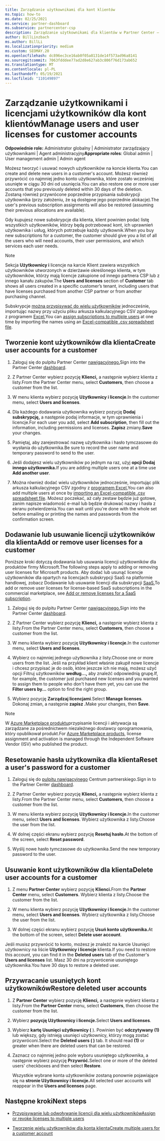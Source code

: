 ```yaml
---
title: Zarządzanie użytkownikami dla kont klientów
ms.topic: how-to
ms.date: 02/25/2021
ms.service: partner-dashboard
ms.subservice: partnercenter-csp
description: Zarządzanie użytkownikami dla klientów w Partner Center — tworzenie kont użytkowników, dodawanie lub usuwanie licencji użytkowników, resetowanie haseł oraz usuwanie lub przywracanie kont użytkowników.
author: BillLinzbach
ms.author: BillLi
ms.localizationpriority: medium
ms.custom: SEOMAY.20
ms.openlocfilehash: dc896ec3ce16ab0f05a8131de14f573ad96a8141
ms.sourcegitcommit: 7063fdddee77ad2d8e627ab3c806f76d173ab652
ms.translationtype: MT
ms.contentlocale: pl-PL
ms.lasthandoff: 05/19/2021
ms.locfileid: "110149897"
---
```

# <a name="manage-users-and-user-licenses-for-customer-accounts"></a><span data-ttu-id="c431a-103">Zarządzanie użytkownikami i licencjami użytkowników dla kont klientów</span><span class="sxs-lookup"><span data-stu-id="c431a-103">Manage users and user licenses for customer accounts</span></span> 

<span data-ttu-id="c431a-104">**Odpowiednie role:** Administrator globalny | Administrator zarządzający użytkownikami | Agent administracyjny</span><span class="sxs-lookup"><span data-stu-id="c431a-104">**Appropriate roles**: Global admin | User management admin | Admin agent</span></span>


<span data-ttu-id="c431a-105">Możesz tworzyć i usuwać nowych użytkowników na koncie klienta.</span><span class="sxs-lookup"><span data-stu-id="c431a-105">You can create and delete new users in a customer's account.</span></span> <span data-ttu-id="c431a-106">Możesz również przywrócić co najmniej jedno konto użytkownika, które zostało wcześniej usunięte w ciągu 30 dni od usunięcia.</span><span class="sxs-lookup"><span data-stu-id="c431a-106">You can also restore one or more user accounts that you previously deleted within 30 days of the deletion.</span></span> <span data-ttu-id="c431a-107">Zostaną również przywrócone poprzednie przypisania subskrypcji użytkownika (przy założeniu, że są dostępne jego poprzednie alokacje).</span><span class="sxs-lookup"><span data-stu-id="c431a-107">The user's previous subscription assignments will also be restored (assuming their previous allocations are available).</span></span>

<span data-ttu-id="c431a-108">Gdy kupujesz nowe subskrypcje dla klienta, klient powinien podać listę wszystkich użytkowników, którzy będą potrzebować kont, ich uprawnień użytkownika i usług, których potrzebuje każdy użytkownik.</span><span class="sxs-lookup"><span data-stu-id="c431a-108">When you buy new subscriptions for a customer, the customer should give you a list of all the users who will need accounts, their user permissions, and which services each user needs.</span></span>  

>[!NOTE]
><span data-ttu-id="c431a-109">Sekcja **Użytkownicy i** licencje  na karcie Klient zawiera wszystkich użytkowników utworzonych w dzierżawie określonego klienta, w tym użytkowników, którzy mają licencje zakupione od innego partnera CSP lub z innego kanału zakupów.</span><span class="sxs-lookup"><span data-stu-id="c431a-109">The **Users and licenses** section of **Customer** tab shows all users created in a specific customer’s tenant, including users that have licenses purchased from another CSP partner or from another purchasing channel.</span></span>

<span data-ttu-id="c431a-110">Subskrypcje [można przypisywać do wielu użytkowników](bulk-license-provisioning-for-multiple-users.md) jednocześnie, importując nazwy przy użyciu pliku arkusza kalkulacyjnego CSV zgodnego z programem [Excel.](adding-multiple-users-to-a-customer-account.md)</span><span class="sxs-lookup"><span data-stu-id="c431a-110">You can [assign subscriptions to multiple users](bulk-license-provisioning-for-multiple-users.md) at one time by importing the names using an [Excel-compatible .csv spreadsheet file](adding-multiple-users-to-a-customer-account.md).</span></span>

<a href="" id="createuseraccounts"></a>

## <a name="create-user-accounts-for-a-customer"></a><span data-ttu-id="c431a-111">Tworzenie kont użytkowników dla klienta</span><span class="sxs-lookup"><span data-stu-id="c431a-111">Create user accounts for a customer</span></span>

1. <span data-ttu-id="c431a-112">Zaloguj się do pulpitu Partner Center [nawigacyjnego.](https://partner.microsoft.com/dashboard)</span><span class="sxs-lookup"><span data-stu-id="c431a-112">Sign into the Partner Center [dashboard](https://partner.microsoft.com/dashboard).</span></span>

2. <span data-ttu-id="c431a-113">Z Partner Center wybierz pozycję **Klienci,** a następnie wybierz klienta z listy.</span><span class="sxs-lookup"><span data-stu-id="c431a-113">From the Partner Center menu, select **Customers**, then choose a customer from the list.</span></span>

3. <span data-ttu-id="c431a-114">W menu klienta wybierz pozycję **Użytkownicy i licencje**.</span><span class="sxs-lookup"><span data-stu-id="c431a-114">In the customer menu, select **Users and licenses**.</span></span>

4. <span data-ttu-id="c431a-115">Dla każdego dodawania użytkownika wybierz pozycję **Dodaj subskrypcję,** a następnie podaj informacje, w tym uprawnienia i licencje.</span><span class="sxs-lookup"><span data-stu-id="c431a-115">For each user you add, select **Add subscription**, then fill out the information, including permissions and licenses.</span></span> <span data-ttu-id="c431a-116">**Zapisz** zmiany.</span><span class="sxs-lookup"><span data-stu-id="c431a-116">**Save** your changes.</span></span>

5. <span data-ttu-id="c431a-117">Pamiętaj, aby zarejestrować nazwę użytkownika i hasło tymczasowe do wysłania do użytkownika.</span><span class="sxs-lookup"><span data-stu-id="c431a-117">Be sure to record the user name and temporary password to send to the user.</span></span>

6. <span data-ttu-id="c431a-118">Jeśli dodajesz wielu użytkowników po jednym na raz, użyj **opcji Dodaj innego użytkownika.**</span><span class="sxs-lookup"><span data-stu-id="c431a-118">If you are adding multiple users one at a time use **Add another user**.</span></span>

7. <span data-ttu-id="c431a-119">Można również dodać wielu użytkowników jednocześnie, importując plik arkusza kalkulacyjnego CSV zgodny z [programem Excel.](adding-multiple-users-to-a-customer-account.md)</span><span class="sxs-lookup"><span data-stu-id="c431a-119">You can also add multiple users at once by [importing an Excel-compatible .csv spreadsheet file](adding-multiple-users-to-a-customer-account.md).</span></span> <span data-ttu-id="c431a-120">Możesz poczekać, aż cały zestaw będzie już gotowe, zanim napisze wiadomość e-mail lub będzie drukować nazwy i hasła z ekranu potwierdzenia.</span><span class="sxs-lookup"><span data-stu-id="c431a-120">You can wait until you're done with the whole set before emailing or printing the names and passwords from the confirmation screen.</span></span>

<a href="" id="userlicensing"></a>

## <a name="add-or-remove-user-licenses-for-a-customer"></a><span data-ttu-id="c431a-121">Dodawanie lub usuwanie licencji użytkowników dla klienta</span><span class="sxs-lookup"><span data-stu-id="c431a-121">Add or remove user licenses for a customer</span></span>

<span data-ttu-id="c431a-122">Poniższe kroki dotyczą dodawania lub usuwania licencji użytkowników dla produktów firmy Microsoft.</span><span class="sxs-lookup"><span data-stu-id="c431a-122">The following steps apply to adding or removing user licenses for Microsoft products.</span></span> <span data-ttu-id="c431a-123">Aby dodać lub usunąć licencje użytkowników dla opartych na licencjach subskrypcji SaaS na platformie handlowej, zobacz Dodawanie lub usuwanie licencji dla subskrypcji [SaaS.](csp-commercial-marketplace-manage.md#add-or-remove-licenses-for-a-saas-subscription)</span><span class="sxs-lookup"><span data-stu-id="c431a-123">To add or remove user licenses for license-based SaaS subscriptions in the commercial marketplace, see [Add or remove licenses for a SaaS subscription](csp-commercial-marketplace-manage.md#add-or-remove-licenses-for-a-saas-subscription).</span></span>

1. <span data-ttu-id="c431a-124">Zaloguj się do pulpitu Partner Center [nawigacyjnego.](https://partner.microsoft.com/dashboard)</span><span class="sxs-lookup"><span data-stu-id="c431a-124">Sign into the Partner Center [dashboard](https://partner.microsoft.com/dashboard).</span></span>

2. <span data-ttu-id="c431a-125">Z Partner Center wybierz pozycję **Klienci,** a następnie wybierz klienta z listy.</span><span class="sxs-lookup"><span data-stu-id="c431a-125">From the Partner Center menu, select **Customers**, then choose a customer from the list.</span></span>

3. <span data-ttu-id="c431a-126">W menu klienta wybierz pozycję **Użytkownicy i licencje.**</span><span class="sxs-lookup"><span data-stu-id="c431a-126">In the customer menu, select **Users and licenses**.</span></span>

4. <span data-ttu-id="c431a-127">Wybierz co najmniej jednego użytkownika z listy.</span><span class="sxs-lookup"><span data-stu-id="c431a-127">Choose one or more users from the list.</span></span> <span data-ttu-id="c431a-128">Jeśli na przykład klient właśnie zakupił nowe licencje i chcesz przypisać je do osób, które jeszcze ich nie mają, możesz użyć opcji Filtruj użytkowników **według...,** aby znaleźć odpowiednią grupę.</span><span class="sxs-lookup"><span data-stu-id="c431a-128">If, for example, the customer just purchased new licenses and you wanted to assign them to people who don't have them yet, you can use the **Filter users by...** option to find the right group.</span></span>

5. <span data-ttu-id="c431a-129">Wybierz pozycję **Zarządzaj licencjami**.</span><span class="sxs-lookup"><span data-stu-id="c431a-129">Select **Manage licenses**.</span></span> <span data-ttu-id="c431a-130">Dokonaj zmian, a następnie **zapisz .**</span><span class="sxs-lookup"><span data-stu-id="c431a-130">Make your changes, then **Save**.</span></span>

> [!NOTE]
> <span data-ttu-id="c431a-131">W [Azure Marketplace produktu](csp-commercial-marketplace-manage.md#assign-licenses-and-activate-a-subscription-on-behalf-of-a-customer)przypisanie licencji i aktywacja są zarządzane za pośrednictwem niezależnego dostawcy oprogramowania, który opublikował produkt.</span><span class="sxs-lookup"><span data-stu-id="c431a-131">For [Azure Marketplace products](csp-commercial-marketplace-manage.md#assign-licenses-and-activate-a-subscription-on-behalf-of-a-customer), license assignment and activation is managed through the Independent Software Vendor (ISV) who published the product.</span></span>

<a href="" id="resetpassword"></a>

## <a name="reset-a-users-password-for-a-customer"></a><span data-ttu-id="c431a-132">Resetowanie hasła użytkownika dla klienta</span><span class="sxs-lookup"><span data-stu-id="c431a-132">Reset a user's password for a customer</span></span>

1. <span data-ttu-id="c431a-133">Zaloguj się do [pulpitu nawigacyjnego](https://partner.microsoft.com/dashboard) Centrum partnerskiego.</span><span class="sxs-lookup"><span data-stu-id="c431a-133">Sign in to the Partner Center [dashboard](https://partner.microsoft.com/dashboard).</span></span>

2. <span data-ttu-id="c431a-134">Z Partner Center wybierz pozycję **Klienci,** a następnie wybierz klienta z listy.</span><span class="sxs-lookup"><span data-stu-id="c431a-134">From the Partner Center menu, select **Customers**, then choose a customer from the list.</span></span>

3. <span data-ttu-id="c431a-135">W menu klienta wybierz pozycję **Użytkownicy i licencje.**</span><span class="sxs-lookup"><span data-stu-id="c431a-135">In the customer menu, select **Users and licenses**.</span></span> <span data-ttu-id="c431a-136">Wybierz użytkownika z listy.</span><span class="sxs-lookup"><span data-stu-id="c431a-136">Choose the user from the list.</span></span>

4. <span data-ttu-id="c431a-137">W dolnej części ekranu wybierz pozycję **Resetuj hasło.**</span><span class="sxs-lookup"><span data-stu-id="c431a-137">At the bottom of the screen, select **Reset password**.</span></span> 

5. <span data-ttu-id="c431a-138">Wyślij nowe hasło tymczasowe do użytkownika.</span><span class="sxs-lookup"><span data-stu-id="c431a-138">Send the new temporary password to the user.</span></span>

<a href="" id="deleteuseraccounts"></a>

## <a name="delete-user-accounts-for-a-customer"></a><span data-ttu-id="c431a-139">Usuwanie kont użytkowników dla klienta</span><span class="sxs-lookup"><span data-stu-id="c431a-139">Delete user accounts for a customer</span></span>

1. <span data-ttu-id="c431a-140">Z menu **Partner Center** wybierz pozycję **Klienci.**</span><span class="sxs-lookup"><span data-stu-id="c431a-140">From the **Partner Center** menu, select **Customers**.</span></span> <span data-ttu-id="c431a-141">Wybierz klienta z listy.</span><span class="sxs-lookup"><span data-stu-id="c431a-141">Choose the customer from the list.</span></span>

2. <span data-ttu-id="c431a-142">W menu klienta wybierz pozycję **Użytkownicy i licencje.**</span><span class="sxs-lookup"><span data-stu-id="c431a-142">In the customer menu, select **Users and licenses**.</span></span> <span data-ttu-id="c431a-143">Wybierz użytkownika z listy.</span><span class="sxs-lookup"><span data-stu-id="c431a-143">Choose the user from the list.</span></span>

3. <span data-ttu-id="c431a-144">W dolnej części ekranu wybierz pozycję **Usuń konto użytkownika.**</span><span class="sxs-lookup"><span data-stu-id="c431a-144">At the bottom of the screen, select **Delete user account**.</span></span>

<span data-ttu-id="c431a-145">Jeśli musisz przywrócić to konto, możesz  je znaleźć na karcie Usunięci użytkownicy na liście **Użytkownicy i licencje** klienta.</span><span class="sxs-lookup"><span data-stu-id="c431a-145">If you need to restore this account, you can find it in the **Deleted users** tab of the Customer's **Users and licenses** list.</span></span> <span data-ttu-id="c431a-146">Masz 30 dni na przywrócenie usuniętego użytkownika.</span><span class="sxs-lookup"><span data-stu-id="c431a-146">You have 30 days to restore a deleted user.</span></span>

<a href="" id="restoreuseraccounts"></a>

## <a name="restore-deleted-user-accounts"></a><span data-ttu-id="c431a-147">Przywracanie usuniętych kont użytkowników</span><span class="sxs-lookup"><span data-stu-id="c431a-147">Restore deleted user accounts</span></span>

1. <span data-ttu-id="c431a-148">Z **Partner Center** wybierz pozycję **Klienci,** a następnie wybierz klienta z listy.</span><span class="sxs-lookup"><span data-stu-id="c431a-148">From the **Partner Center** menu, select **Customers**, then choose the customer from the list.</span></span>

2. <span data-ttu-id="c431a-149">Wybierz **pozycję Użytkownicy i licencje.**</span><span class="sxs-lookup"><span data-stu-id="c431a-149">Select **Users and licenses**.</span></span>

3. <span data-ttu-id="c431a-150">Wybierz **kartę Usunięci użytkownicy (** ). Powinien być **odczytywany (1)** lub większy, gdy istnieją usunięci użytkownicy, którzy mogą zostać przywróconi.</span><span class="sxs-lookup"><span data-stu-id="c431a-150">Select the **Deleted users ( )** tab. It should read **(1)** or greater when there are deleted users that can be restored.</span></span>

4. <span data-ttu-id="c431a-151">Zaznacz co najmniej jedno pole wyboru usuniętego użytkownika, a następnie wybierz pozycję **Przywróć.**</span><span class="sxs-lookup"><span data-stu-id="c431a-151">Select one or more of the deleted users' checkboxes and then select **Restore**.</span></span>

    <span data-ttu-id="c431a-152">Wszystkie wybrane konta użytkowników zostaną ponownie pojawiające się na **stronie Użytkownicy i licencje.**</span><span class="sxs-lookup"><span data-stu-id="c431a-152">All selected user accounts will reappear in the **Users and licenses** page.</span></span>

## <a name="next-steps"></a><span data-ttu-id="c431a-153">Następne kroki</span><span class="sxs-lookup"><span data-stu-id="c431a-153">Next steps</span></span>

- [<span data-ttu-id="c431a-154">Przypisywanie lub odwoływanie licencji dla wielu użytkowników</span><span class="sxs-lookup"><span data-stu-id="c431a-154">Assign or revoke licenses to multiple users</span></span>](bulk-license-provisioning-for-multiple-users.md)

- [<span data-ttu-id="c431a-155">Tworzenie wielu użytkowników dla konta klienta</span><span class="sxs-lookup"><span data-stu-id="c431a-155">Create multiple users for a customer account</span></span>](adding-multiple-users-to-a-customer-account.md)